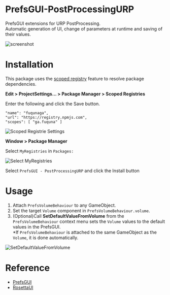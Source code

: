 # PrefsGUI-PostProcessingURP

PrefsGUI extensions for URP PostProcessing.  
Automatic generation of UI, change of parameters at runtime and saving of their values.

![screenshot](https://github.com/fuqunaga/PrefsGUI-PostProcessingURP/assets/821072/b7010c09-e853-4d24-9718-2060d3685bb8)

# Installation

This package uses the [scoped registry] feature to resolve package
dependencies. 

[scoped registry]: https://docs.unity3d.com/Manual/upm-scoped.html


**Edit > ProjectSettings... > Package Manager > Scoped Registries**

Enter the following and click the Save button.

```
"name": "fuqunaga",
"url": "https://registry.npmjs.com",
"scopes": [ "ga.fuquna" ]
```
![Scoped Registrie Settings](https://github.com/fuqunaga/PrefsGUI-PostProcessingURP/assets/821072/1b4c1008-dd5b-469b-a270-513c50c545fb)


**Window > Package Manager**

Select `MyRegistries` in `Packages:`

![Select MyRegistries](https://github.com/fuqunaga/PrefsGUI-PostProcessingURP/assets/821072/74b3b9b4-4a75-4dfa-b5b0-06999c8ad0ac)


Select `PrefsGUI - PostProcessingURP` and click the Install button


# Usage

1. Attach `PrefsVolumeBehaviour` to any GameObject.
2. Set the target `Volume` component in `PrefsVolumeBehaviour.volume`.
3. (Optional)Call **SetDefaultValueFromVolume** from the `PrefsVolumeBehaviour` context menu sets the `Volume` values to the default values in the PrefsGUI.  
*If `PrefsVolumeBehaviour` is attached to the same GameObject as the `Volume`, it is done automatically.

![SetDefaultValueFromVolume](https://github.com/fuqunaga/PrefsGUI-PostProcessingURP/assets/821072/e15dfafe-84d5-4b74-849f-03e8913ad2ca)


# Reference

- [PrefsGUI](https://github.com/fuqunaga/PrefsGUI)
- [RosettaUI](https://github.com/fuqunaga/RosettaUI)
